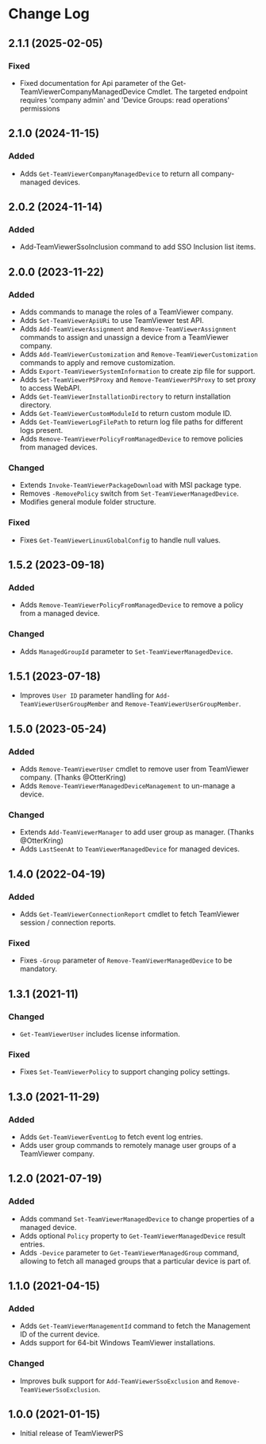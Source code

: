 # Change Log

## 2.1.1 (2025-02-05)

### Fixed

- Fixed documentation for Api parameter of the Get-TeamViewerCompanyManagedDevice Cmdlet. The targeted endpoint requires 'company admin' and 'Device Groups: read operations' permissions

## 2.1.0 (2024-11-15)

### Added

- Adds `Get-TeamViewerCompanyManagedDevice` to return all company-managed devices.

## 2.0.2 (2024-11-14)

### Added

- Add-TeamViewerSsoInclusion command to add SSO Inclusion list items.

## 2.0.0 (2023-11-22)

### Added

- Adds commands to manage the roles of a TeamViewer company.
- Adds `Set-TeamViewerApiURi` to use TeamViewer test API.
- Adds `Add-TeamViewerAssignment` and `Remove-TeamViewerAssignment` commands to assign and unassign a device from a TeamViewer company.
- Adds `Add-TeamViewerCustomization` and `Remove-TeamViewerCustomization` commands to apply and remove customization.
- Adds `Export-TeamViewerSystemInformation` to create zip file for support.
- Adds `Set-TeamViewerPSProxy` and `Remove-TeamViewerPSProxy` to set proxy to access WebAPI.
- Adds `Get-TeamViewerInstallationDirectory` to return installation directory.
- Adds `Get-TeamViewerCustomModuleId` to return custom module ID.
- Adds `Get-TeamViewerLogFilePath` to return log file paths for different logs present.
- Adds `Remove-TeamViewerPolicyFromManagedDevice` to remove policies from managed devices.

### Changed

- Extends `Invoke-TeamViewerPackageDownload` with MSI package type.
- Removes `-RemovePolicy` switch from `Set-TeamViewerManagedDevice`.
- Modifies general module folder structure.

### Fixed

- Fixes `Get-TeamViewerLinuxGlobalConfig` to handle null values.

## 1.5.2 (2023-09-18)

### Added

- Adds `Remove-TeamViewerPolicyFromManagedDevice` to remove a policy from a managed device.

### Changed

- Adds `ManagedGroupId` parameter to `Set-TeamViewerManagedDevice`.

## 1.5.1 (2023-07-18)

- Improves `User ID` parameter handling for `Add-TeamViewerUserGroupMember` and `Remove-TeamViewerUserGroupMember`.

## 1.5.0 (2023-05-24)

### Added

- Adds `Remove-TeamViewerUser` cmdlet to remove user from TeamViewer company. (Thanks @OtterKring)
- Adds `Remove-TeamViewerManagedDeviceManagement` to un-manage a device.

### Changed

- Extends `Add-TeamViewerManager` to add user group as manager. (Thanks @OtterKring)
- Adds `LastSeenAt` to `TeamViewerManagedDevice` for managed devices.

## 1.4.0 (2022-04-19)

### Added

- Adds `Get-TeamViewerConnectionReport` cmdlet to fetch TeamViewer session / connection reports.

### Fixed

- Fixes `-Group` parameter of `Remove-TeamViewerManagedDevice` to be mandatory.

## 1.3.1 (2021-11)

### Changed

- `Get-TeamViewerUser` includes license information.

### Fixed

- Fixes `Set-TeamViewerPolicy` to support changing policy settings.

## 1.3.0 (2021-11-29)

### Added

- Adds `Get-TeamViewerEventLog` to fetch event log entries.
- Adds user group commands to remotely manage user groups of a TeamViewer company.

## 1.2.0 (2021-07-19)

### Added

- Adds command `Set-TeamViewerManagedDevice` to change properties of a managed device.
- Adds optional `Policy` property to `Get-TeamViewerManagedDevice` result entries.
- Adds `-Device` parameter to `Get-TeamViewerManagedGroup` command, allowing to fetch all managed groups that a particular device is part of.

## 1.1.0 (2021-04-15)

### Added

- Adds `Get-TeamViewerManagementId` command to fetch the Management ID of the current device.
- Adds support for 64-bit Windows TeamViewer installations.

### Changed

- Improves bulk support for `Add-TeamViewerSsoExclusion` and `Remove-TeamViewerSsoExclusion`.

## 1.0.0 (2021-01-15)

- Initial release of TeamViewerPS
